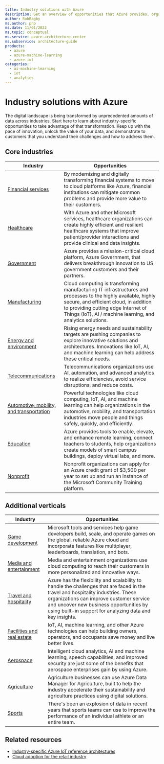 ```yaml
---
title: Industry solutions with Azure
description: Get an overview of opportunities that Azure provides, organized to various industries, including retail, financial, healthcare, manufacturing, and many more.
author: RobBagby
ms.author: pnp
ms.date: 11/01/2022
ms.topic: conceptual
ms.service: azure-architecture-center
ms.subservice: architecture-guide
products:
  - azure
  - azure-machine-learning
  - azure-iot
categories:
  - ai-machine-learning
  - iot
  - analytics
---
```


# Industry solutions with Azure
  
The digital landscape is being transformed by unprecedented amounts of data across industries. Start here to learn about industry-specific opportunities to take advantage of that transformation. Keep up with the pace of innovation, unlock the value of your data, and demonstrate to customers that you understand their challenges and how to address them.

## Core industries

|Industry  |Opportunities  |
|---------|---------|
|[Financial services](finance.md)     |   By modernizing and digitally transforming financial systems to move to cloud platforms like Azure, financial institutions can mitigate common problems and provide more value to their customers.      |
|[Healthcare](healthcare.md)     |     With Azure and other Microsoft services, healthcare organizations can create highly efficient and resilient healthcare systems that improve patient/provider interactions and provide clinical and data insights.    |
|[Government](government.md)     |   Azure provides a mission-critical cloud platform, Azure Government, that delivers breakthrough innovation to US government customers and their partners.      |
|[Manufacturing](manufacturing.md)     |     Cloud computing is transforming manufacturing IT infrastructures and processes to the highly available, highly secure, and efficient cloud, in addition to providing cutting edge Internet of Things (IoT), AI / machine learning, and analytics solutions.    |
|[Energy and environment](energy-environment.md)     |   Rising energy needs and sustainability targets are pushing companies to explore innovative solutions and architectures. Innovations like IoT, AI, and machine learning can help address these critical needs.      |
|[Telecommunications](telecommunications.md)     |     Telecommunications organizations use AI, automation, and advanced analytics to realize efficiencies, avoid service disruptions, and reduce costs.      |
|[Automotive, mobility, and transportation](automotive.md)     |     Powerful technologies like cloud computing, IoT, AI, and machine learning can help organizations in the automotive, mobility, and transportation industries move people and things safely, quickly, and efficiently.    |
|[Education](education.md)     |      Azure provides tools to enable, elevate, and enhance remote learning, connect teachers to students, help organizations create models of smart campus buildings, deploy virtual labs, and more.   |
|[Nonprofit](/azure/industry/training-services/microsoft-community-training/public-preview-version/infrastructure-management/install-your-platform-instance/setup-platform-instance-on-azure-subscription-for-nonprofits?toc=/azure/architecture/toc.json&bc=/azure/architecture/_bread/toc.json)     |   Nonprofit organizations can apply for an Azure credit grant of $3,500 per year to set up and run an instance of the Microsoft Community Training platform.      |

## Additional verticals


|Industry  |Opportunities  |
|---------|---------|
|[Game development](game-development.md)     |    Microsoft tools and services help game developers build, scale, and operate games on the global, reliable Azure cloud and incorporate features like multiplayer, leaderboards, translation, and bots.      |
|[Media and entertainment](media.md)     |   Media and entertainment organizations use cloud computing to reach their customers in more personalized and innovative ways.      |
|[Travel and hospitality](travel-hospitality.md)     |   Azure has the flexibility and scalability to handle the challenges that are faced in the travel and hospitality industries. These organizations can improve customer service and uncover new business opportunities by using built-in support for analyzing data and key insights.      |
|[Facilities and real estate](facilities-real-estate.md)     |   IoT, AI, machine learning, and other Azure technologies can help building owners, operators, and occupants save money and live better lives.      |
|[Aerospace](aerospace.md)     |     Intelligent cloud analytics, AI and machine learning, speech capabilities, and improved security are just some of the benefits that aerospace enterprises gain by using Azure.    |
|[Agriculture](/azure/data-manager-for-agri/overview-azure-data-manager-for-agriculture) | Agriculture businesses can use Azure Data Manager for Agriculture, built to help the industry accelerate their sustainability and agriculture practices using digital solutions. |
|[Sports](../industries/sports.md)     |    There's been an explosion of data in recent years that sports teams can use to improve the performance of an individual athlete or an entire team.     |

## Related resources

- [Industry-specific Azure IoT reference architectures](../reference-architectures/iot/industry-iot-hub-page.md)
- [Cloud adoption for the retail industry](/azure/cloud-adoption-framework/industry/retail)
